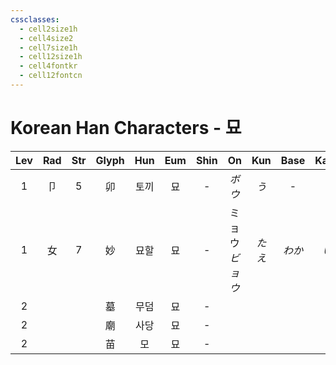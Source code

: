 ```yaml
---
cssclasses:
  - cell2size1h
  - cell4size2
  - cell7size1h
  - cell12size1h
  - cell4fontkr
  - cell12fontcn
---
```


# Korean Han Characters - 묘

| Lev | Rad | Str | Glyph | Hun | Eum | Shin |      On      | Kun  | Base | Kana | Simp | Man  | Can | Viet |
| :-: | :-: | :-: | :---: | :-: | :-: | :--: | :----------: | :--: | :--: | :--: | :--: | :--: | :-: | :--: |
|  1  |  卩  |  5  |   卯   | 토끼  |  묘  |  -   |     *ボウ*     | *う*  |  -   |  -   |  -   | mǎo  |     |      |
|  1  |  女  |  7  |   妙   | 묘할  |  묘  |  -   | ミョウ<br>*ビョウ* | *たえ* | *わか* | *い*  |  -   | miào |     |      |
|  2  |     |     |   墓   | 무덤  |  묘  |  -   |              |      |      |      |  -   |      |     |      |
|  2  |     |     |   廟   | 사당  |  묘  |  -   |              |      |      |      |  -   |      |     |      |
|  2  |     |     |   苗   |  모  |  묘  |  -   |              |      |      |      |  -   |      |     |      |
